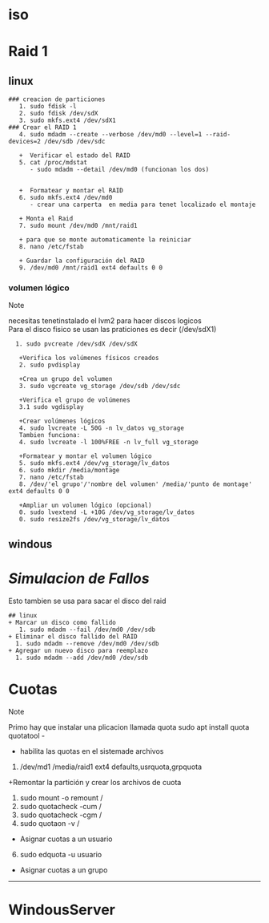 # iso

# Raid 1

## linux
```
### creacion de particiones 
   1. sudo fdisk -l
   2. sudo fdisk /dev/sdX
   3. sudo mkfs.ext4 /dev/sdX1
### Crear el RAID 1
   4. sudo mdadm --create --verbose /dev/md0 --level=1 --raid-devices=2 /dev/sdb /dev/sdc
   
   +  Verificar el estado del RAID
   5. cat /proc/mdstat
      - sudo mdadm --detail /dev/md0 (funcionan los dos)

      
   +  Formatear y montar el RAID
   6. sudo mkfs.ext4 /dev/md0
      - crear una carperta  en media para tenet localizado el montaje
        
   + Monta el Raid
   7. sudo mount /dev/md0 /mnt/raid1
     
   + para que se monte automaticamente la reiniciar
   8. nano /etc/fstab
     
   + Guardar la configuración del RAID
   9. /dev/md0 /mnt/raid1 ext4 defaults 0 0
```

### volumen lógico
>[!note]
>necesitas tenetinstalado el lvm2 para hacer discos logicos\
>Para el disco fisico se usan las praticiones es decir (/dev/sdX1)
```
  1. sudo pvcreate /dev/sdX /dev/sdX

   +Verifica los volúmenes físicos creados
   2. sudo pvdisplay

   +Crea un grupo del volumen
   3. sudo vgcreate vg_storage /dev/sdb /dev/sdc

   +Verifica el grupo de volúmenes
   3.1 sudo vgdisplay

   +Crear volúmenes lógicos
   4. sudo lvcreate -L 50G -n lv_datos vg_storage
   Tambien funciona:
   4. sudo lvcreate -l 100%FREE -n lv_full vg_storage

   +Formatear y montar el volumen lógico
   5. sudo mkfs.ext4 /dev/vg_storage/lv_datos
   6. sudo mkdir /media/montage
   7. nano /etc/fstab
   8. /dev/'el grupo'/'nombre del volumen' /media/'punto de montage' ext4 defaults 0 0

   +Ampliar un volumen lógico (opcional)
   0. sudo lvextend -L +10G /dev/vg_storage/lv_datos
   0. sudo resize2fs /dev/vg_storage/lv_datos
```


   
## windous

# _Simulacion de Fallos_
Esto tambien se usa para sacar el disco del raid
```
## linux
+ Marcar un disco como fallido
   1. sudo mdadm --fail /dev/md0 /dev/sdb
+ Eliminar el disco fallido del RAID  
  1. sudo mdadm --remove /dev/md0 /dev/sdb
+ Agregar un nuevo disco para reemplazo
  1. sudo mdadm --add /dev/md0 /dev/sdb
```
# Cuotas 
>[!note]
>Primo hay que instalar una plicacion llamada quota
>sudo apt install quota quotatool -

+ habilita las quotas en el sistemade archivos
1. /dev/md1 /media/raid1 ext4 defaults,usrquota,grpquota


+Remontar la partición y crear los archivos de cuota 
1. sudo mount -o remount /
2. sudo quotacheck -cum /
3. sudo quotacheck -cgm /
4. sudo quotaon -v /  

+ Asignar cuotas a un usuario
6. sudo edquota -u usuario

+ Asignar cuotas a un grupo

----------
# WindousServer